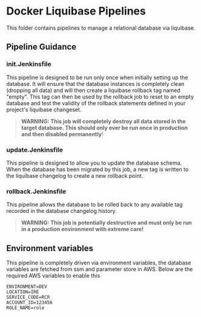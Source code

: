 # Docker Liquibase Pipelines

This folder contains pipelines to manage a relational database via liquibase.

## Pipeline Guidance

### init.Jenkinsfile

This pipeline is designed to be run only once when initially setting up the database.
It will ensure that the database instances is completely clean (dropping all data) and will
then create a liquibase rollback tag named "empty".
This tag can then be used by the rollback job to reset to an empty database and test the validity
of the rollback statements defined in your project's liquibase changeset.

> **WARNING: This job will completely destroy all data stored in the target database. This should only ever be run once
> in production and then disabled permanently**!

### update.Jenkinsfile

This pipeline is designed to allow you to update the database schema. When the database has been migrated by this job, a new tag is written to the liquibase changelog to create a new rollback point.

### rollback.Jenkinsfile

This pipeline allows the database to be rolled back to any available tag recorded in the database changelog history.

> **WARNING: This job is potentially destructive and must only be run in a production environment with extreme care!**

## Environment variables

This pipeline is completely driven via environment variables, the database variables are fetched from ssm and parameter store in AWS. Below are the required AWS variables to enable this

```dotenv
ENVIRONMENT=DEV
LOCATION=IRE
SERVICE_CODE=RCR
ACCOUNT_ID=123456
ROLE_NAME=role
```
